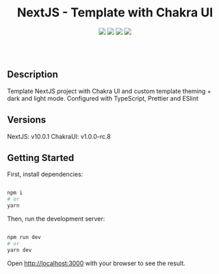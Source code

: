 <p align="center">
  <h1 align="center"> NextJS - Template with Chakra UI </h1>
  <p align="center">
  <img src="https://img.shields.io/static/v1?label=&message=MIT&color=FF0&style=for-the-badge&logo=ghost"/>
  <img src="https://img.shields.io/static/v1?label=&message=NETXJS&color=000000&style=for-the-badge&logo=Next.js"/>
  <img src="https://img.shields.io/static/v1?label=&message=Chakra-UI&color=319795&style=for-the-badge&logo=chakraui"/>
  <img src="https://img.shields.io/static/v1?label=&message=Typescript&color=007ACC&style=for-the-badge&logo=typescript"/>

</p>
<br>
<br>

## Description

Template NextJS project with Chakra UI and custom template theming + dark and light mode.
Configured with TypeScript, Prettier and ESlint

## Versions

NextJS: v10.0.1
ChakraUI: v1.0.0-rc.8

## Getting Started

First, install dependencies:

```bash

npm i
# or
yarn
```

Then, run the development server:

```bash

npm run dev
# or
yarn dev
```

Open [http://localhost:3000](http://localhost:3000) with your browser to see the result.
